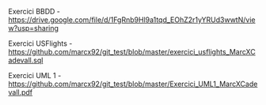 Exercici BBDD - https://drive.google.com/file/d/1FgRnb9Hl9a1tqd_EOhZ2r1yYRUd3wwtN/view?usp=sharing 

Exercici USFlights - https://github.com/marcx92/git_test/blob/master/exercici_usflights_MarcXCadevall.sql

Exercici UML 1 - https://github.com/marcx92/git_test/blob/master/Exercici_UML1_MarcXCadevall.pdf

